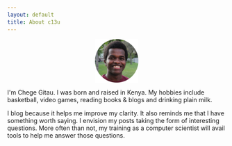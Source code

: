 ```yaml
---
layout: default
title: About c13u
---
```


<div style="display:flex; justify-content:center;">
    <img src="/assets/dp_circular.png" height="20%" width="20%">
</div>

I'm Chege Gitau. I was born and raised in Kenya. My hobbies include basketball, video games, reading books & blogs and drinking plain milk.

I blog because it helps me improve my clarity. It also reminds me that I have something worth saying. I envision my posts taking the form of interesting questions. More often than not, my training as a computer scientist will avail tools to help me answer those questions.
